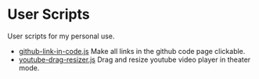 # User Scripts

User scripts for my personal use.

- [github-link-in-code.js](github-link-in-code.js) Make all links in the github code page clickable.
- [youtube-drag-resizer.js](youtube-drag-resizer.js) Drag and resize youtube video player in theater mode.
